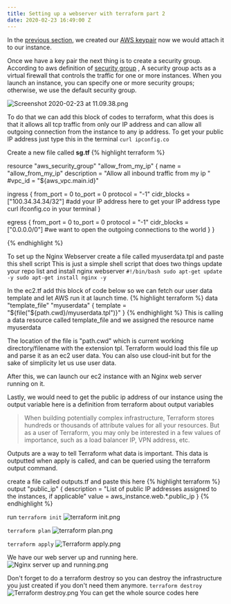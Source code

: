 ```yaml
---
title: Setting up a webserver with terraform part 2
date: 2020-02-23 16:49:00 Z
---
```


In the [previous section](http://www.olufuwatayo.com/setting-up-a-webserver-with-terraform-part-1/), we created our [AWS keypair](http://www.olufuwatayo.com/setting-up-a-webserver-with-terraform-part-1/) now we would attach it to our instance.

Once we have a key pair the next thing is to create a security group.
According to aws definition of [security group](https://docs.aws.amazon.com/AWSEC2/latest/UserGuide/ec2-security-groups.html) , A security group acts as a virtual firewall that controls the traffic for one or more instances.
When you launch an instance, you can specify one or more security groups; otherwise, we use the default security group.

![Screenshot 2020-02-23 at 11.09.38.png](/uploads/Screenshot%202020-02-23%20at%2011.09.38.png)

To do that we can add this block of codes to terraform, what this does is that it allows all tcp traffic from only our IP address and can allow all outgoing connection from the instance to any ip address. To get your public IP address just type this in the terminal `curl ipconfig.co`

Create a new file called **sg.tf**
{% highlight terraform %}

resource "aws_security_group" "allow_from_my_ip" {
name        = "allow_from_my_ip"
description = "Allow all inbound traffic from my ip "
#vpc_id      = "${aws_vpc.main.id}"

ingress {
from_port   = 0
to_port     = 0
protocol    = "-1"
cidr_blocks = ["100.34.34.34/32"]  #add your IP address here to get your IP address type curl ifconfig.co in your terminal
}

egress {
from_port       = 0
to_port         = 0
protocol        = "-1"
cidr_blocks     = ["0.0.0.0/0"] #we want to open the outgoing connections to the world
}
}

{% endhighlight %}

To set up the Nginx Webserver create a file called myuserdata.tpl and paste this shell script
This is just a simple shell script that does two things update your repo list and install nginx webserver
`#!/bin/bash
sudo apt-get update -y
sudo apt-get install nginx -y`

In the ec2.tf add this block of code below so we can fetch our user data template and let AWS run it at launch time.
{% highlight terraform %}
data "template_file" "myuserdata" {
template = "${file("${path.cwd}/myuserdata.tpl")}"
}
{% endhighlight %}
This is calling a data resource called template_file and we assigned the resource name myuserdata

The location of the file is "path.cwd" which is current working directory/filename with the extension tpl. Terraform would load this file up and parse it as an ec2 user data. You can also use cloud-init but for the sake of simplicity let us use user data.


After this, we can launch our ec2 instance with an Nginx web server running on it.

Lastly, we would need to get the public ip address of our instance using the output variable here is a definition from terraform about output variables

> When building potentially complex infrastructure, Terraform stores hundreds or thousands of attribute values for all your resources. But as a user of Terraform, you may only be interested in a few values of importance, such as a load balancer IP, VPN address, etc.

Outputs are a way to tell Terraform what data is important. This data is outputted when apply is called, and can be queried using the terraform output command.

create a file called outputs.tf and paste this here
{% highlight terraform %}
output "public_ip" {
description = "List of public IP addresses assigned to the instances, if applicable"
value       = aws_instance.web.*.public_ip
}
{% endhighlight %}

run 
`terraform init`
![terraform init.png](/uploads/terraform%20init.png)

`terraform plan`
![terraform plan.png](/uploads/terraform%20plan.png)

`terraform apply`
![Terraform apply.png](/uploads/Terraform%20apply.png)

We have our web server up and running here.
![Nginx server up and running.png](/uploads/Nginx%20server%20up%20and%20running.png)


Don't forget to do a terraform destroy so you can destroy the infrastructure you just created if you don't need them anymore.
`terraform destroy`
![Terraform destroy.png](/uploads/Terraform%20destroy.png)
You can get the whole source codes here 